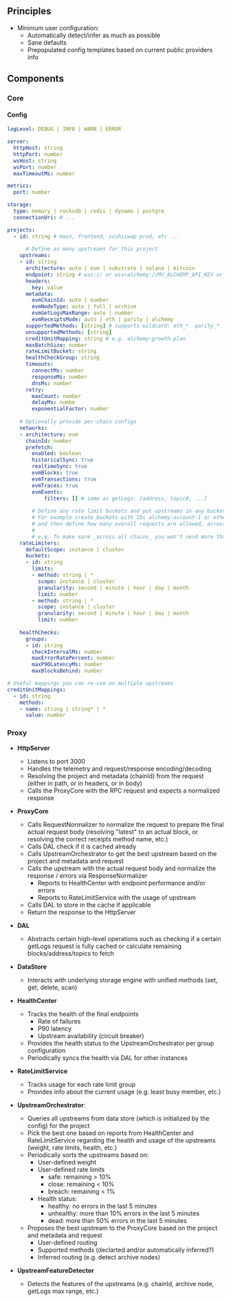 ## Principles

- Minimum user configuration:
    - Automatically detect/infer as much as possible
    - Sane defaults
    - Prepopulated config templates based on current public providers info

## Components

### Core

#### Config

```yaml
logLevel: DEBUG | INFO | WARN | ERROR

server:
  httpHost: string
  httpPort: number
  wsHost: string
  wsPort: number
  maxTimeoutMs: number

metrics:
  port: number

storage:
  type: memory | rocksdb | redis | dynamo | postgre
  connectionUri: # ...

projects:
  - id: string # main, frontend, sushiswap-prod, etc ...
	   
	  # Define as many upstreams for this project
    upstreams:
    - id: string
      architecture: auto | evm | substrate | solana | bitcoin
      endpoint: string # wss:// or wss+alchemy://MY_ALCHEMY_API_KEY or https+alchemy://MY_ALCHEMY_API_KEY?chainId=1,5
      headers:
        key: value
      metadata:
        evmChainId: auto | number
        evmNodeType: auto | full | archive
        evmGetLogsMaxRange: auto | number
        evmReceiptsMode: auto | eth | parity | alchemy
      supportedMethods: [string] # supports wildcard: eth_*  parity_*  alchemy_* 
      unsupportedMethods: [string]
      creditUnitMapping: string # e.g. alchemy-growth-plan
      maxBatchSize: number
      rateLimitBucket: string
      healthCheckGroup: string
      timeouts:
        connectMs: number
        responseMs: number
        dnsMs: number
      retry:
        maxCount: number
        delayMs: numbe
        exponentialFactor: number
        
	# Optionally provide per-chain configs
    networks:
    - architecture: evm
      chainId: number
      prefetch:
        enabled: boolean
        historicalSync: true
        realtimeSync: true
        evmBlocks: true
        evmTransactions: true
        evmTraces: true
        evmEvents:
	        filters: [] # same as getLogs: [address, topic0, ...]
		
		# Define any rate limit buckets and put upstreams in any bucket you seem fit
		# For example create buckets with IDs alchemy-account-1 or ethereum-all-1 ...
		# and then define how many overall requests are allowed, across all upstreams.
		#
		# e.g. To make sure _across all chains_ you won't send more than X/mo to alchemy.
    rateLimiters:
      defaultScope: instance | cluster
      buckets:
      - id: string
        limits:
        - method: string | *
          scope: instance | cluster
          granularity: second | minute | hour | day | month
          limit: number
        - method: string | *
          scope: instance | cluster
          granularity: second | minute | hour | day | month
          limit: number
          
    healthChecks:
      groups:
      - id: string
        checkIntervalMs: number
        maxErrorRatePercent: number
        maxP90LatencyMs: number
        maxBlocksBehind: number

# Useful mappings you can re-use on multiple upstreams
creditUnitMappings:
  - id: string
    methods:
    - name: string | string* | *
      value: number
```

### Proxy

* **HttpServer**
    - Listens to port 3000
    - Handles the telemetry and request/response encoding/decoding
    - Resolving the project and metadata (chainId) from the request (either in path, or in headers, or in body)
    - Calls the ProxyCore with the RPC request and expects a normalized response

* **ProxyCore**
    - Calls RequestNormalizer to normalize the request to prepare the final actual request body (resolving "latest" to an actual block, or resolving the correct receipts method name, etc.)
    - Calls DAL check if it is cached already
    - Calls UpstreamOrchestrator to get the best upstream based on the project and metadata and request
    - Calls the upstream with the actual request body and normalize the response / errors via ResponseNormalizer
        - Reports to HealthCenter with endpoint performance and/or errors
        - Reports to RateLimitService with the usage of upstream
    - Calls DAL to store in the cache if applicable
    - Return the response to the HttpServer
    
* **DAL**
    - Abstracts certain high-level operations such as checking if a certain getLogs request is fully cached or calculate remaining blocks/address/topics to fetch

* **DataStore**
    - Interacts with underlying storage engine with unified methods (set, get, delete, scan)

* **HealthCenter**
    - Tracks the health of the final endpoints
        - Rate of failures
        - P90 latency
        - Upstream availability (circuit breaker)
    - Provides the health status to the UpstreamOrchestrator per group configuration
    - Periodically syncs the health via DAL for other instances

* **RateLimitService**
    - Tracks usage for each rate limit group
    - Provides info about the current usage (e.g. least busy member, etc.)

* **UpstreamOrchestrator**:
    - Queries all upstreams from data store (which is initialized by the config) for the project
    - Pick the best one based on reports from HealthCenter and RateLimitService regarding the health and usage of the upstreams (weight, rate limits, health, etc.)
    - Periodically sorts the upstreams based on:
        - User-defined weight
        - User-defined rate limits
            - safe: remaining > 10%
            - close: remaining < 10%
            - breach: remaining < 1%
        - Health status:
            - healthy: no errors in the last 5 minutes
            - unhealthy: more than 10% errors in the last 5 minutes
            - dead: more than 50% errors in the last 5 minutes
    - Proposes the best upstream to the ProxyCore based on the project and metadata and request
        - User-defined routing
        - Supported methods (declarted and/or automatically inferred?)
        - Inferred routing (e.g. detect archive nodes)

* **UpstreamFeatureDetector**
    - Detects the features of the upstreams (e.g. chainId, archive node, getLogs max range, etc.)
